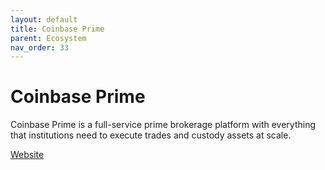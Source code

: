 ```yaml
---
layout: default
title: Coinbase Prime
parent: Ecosystem
nav_order: 33
---
```

# Coinbase Prime

Coinbase Prime is a full-service prime brokerage platform with everything that institutions need to execute trades and custody assets at scale.

[Website](https://www.coinbase.com/prime)